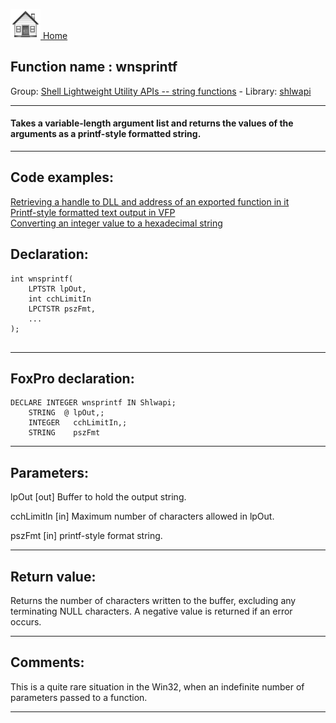 [<img src="../../images/home.png"> Home ](https://github.com/VFPX/Win32API)  

## Function name : wnsprintf
Group: [Shell Lightweight Utility APIs -- string functions](../../functions_group.md#Shell_Lightweight_Utility_APIs_--_string_functions)  -  Library: [shlwapi](../../Libraries.md#shlwapi)  
***  


#### Takes a variable-length argument list and returns the values of the arguments as a printf-style formatted string. 
***  


## Code examples:
[Retrieving a handle to DLL and address of an exported function in it](../../samples/sample_085.md)  
[Printf-style formatted text output in VFP](../../samples/sample_259.md)  
[Converting an integer value to a hexadecimal string](../../samples/sample_260.md)  

## Declaration:
```foxpro  
int wnsprintf(
    LPTSTR lpOut,
    int cchLimitIn
    LPCTSTR pszFmt,
    ...
);
  
```  
***  


## FoxPro declaration:
```foxpro  
DECLARE INTEGER wnsprintf IN Shlwapi;
	STRING  @ lpOut,;
	INTEGER   cchLimitIn,;
	STRING    pszFmt  
```  
***  


## Parameters:
lpOut 
[out] Buffer to hold the output string. 

cchLimitIn 
[in] Maximum number of characters allowed in lpOut. 

pszFmt 
[in] printf-style format string.   
***  


## Return value:
Returns the number of characters written to the buffer, excluding any terminating NULL characters. A negative value is returned if an error occurs.   
***  


## Comments:
This is a quite rare situation in the Win32, when an indefinite number of parameters passed to a function.  
  
***  

